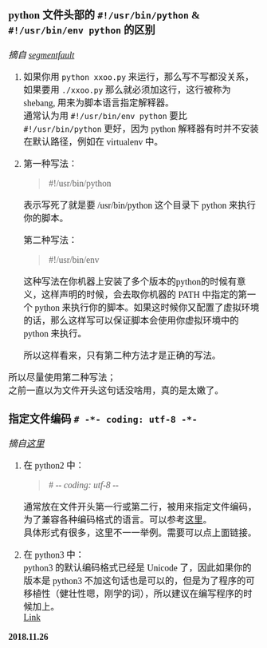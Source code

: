 <font size=4 face='楷体'>  

### python 文件头部的 `#!/usr/bin/python` & `#!/usr/bin/env python` 的区别  

*摘自 [segmentfault](https://segmentfault.com/q/1010000000680188)*  

1. 如果你用 `python xxoo.py` 来运行，那么写不写都没关系，如果要用 `./xxoo.py` 那么就必须加这行，这行被称为 shebang, 用来为脚本语言指定解释器。  
通常认为用 `#!/usr/bin/env python` 要比 `#!/usr/bin/python` 更好，因为 python 解释器有时并不安装在默认路径，例如在 virtualenv 中。  

2. 第一种写法：  
    > #!/usr/bin/python  

    表示写死了就是要 /usr/bin/python 这个目录下 python 来执行你的脚本。

    第二种写法：
    > #!/usr/bin/env  

    这种写法在你机器上安装了多个版本的python的时候有意义，这样声明的时候，会去取你机器的 PATH 中指定的第一个 python 来执行你的脚本。如果这时候你又配置了虚拟环境的话，那么这样写可以保证脚本会使用你虚拟环境中的 python 来执行。

    所以这样看来，只有第二种方法才是正确的写法。  

所以尽量使用第二种写法；  
之前一直以为文件开头这句话没啥用，真的是太嫩了。  

### 指定文件编码 `# -*- coding: utf-8 -*-`  
*摘自[这里](https://www.crifan.com/python_head_meaning_for_usr_bin_python_coding_utf-8/)*  

1. 在 python2 中：  
    > \# -*- coding: utf-8 -*-  

    通常放在文件开头第一行或第二行，被用来指定文件编码，为了兼容各种编码格式的语言。可以参考[这里](http://www.python.org/dev/peps/pep-0263/)。  
    具体形式有很多，这里不一一举例。需要可以点上面链接。  

2. 在 python3 中：  
    python3  的默认编码格式已经是 Unicode 了，因此如果你的版本是 python3 不加这句话也是可以的，但是为了程序的可移植性（健壮性嗯，刚学的词），所以建议在编写程序的时候加上。  
    [Link](https://www.cnblogs.com/star520/p/8993898.html)  


**2018.11.26**
